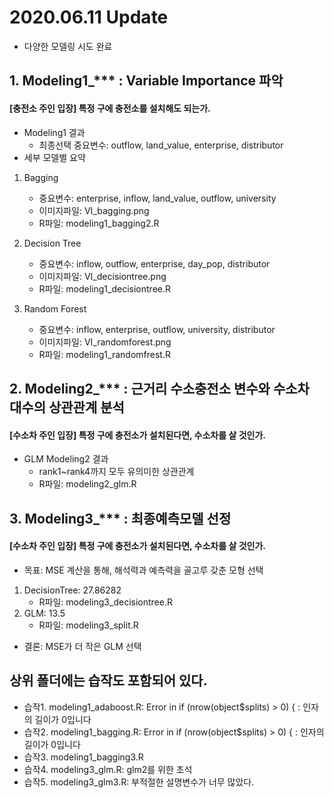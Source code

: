 # 2020.06.11 Update
- 다양한 모델링 시도 완료
## 1. Modeling1_*** : Variable Importance 파악
#### [충전소 주인 입장] 특정 구에 충전소를 설치해도 되는가.
- Modeling1 결과
    - 최종선택 중요변수: outflow, land_value, enterprise, distributor
- 세부 모델별 요약
1) Bagging
    - 중요변수: enterprise, inflow, land_value, outflow, university
    - 이미지파일: VI_bagging.png
    - R파일: modeling1_bagging2.R

2) Decision Tree
    - 중요변수: inflow, outflow, enterprise, day_pop, distributor
    - 이미지파일: VI_decisiontree.png
    - R파일: modeling1_decisiontree.R

3) Random Forest
    - 중요변수: inflow, enterprise, outflow, university, distributor
    - 이미지파일: VI_randomforest.png
    - R파일: modeling1_randomfrest.R

## 2. Modeling2_*** : 근거리 수소충전소 변수와 수소차 대수의 상관관계 분석
#### [수소차 주인 입장] 특정 구에 충전소가 설치된다면, 수소차를 살 것인가.
- GLM Modeling2 결과
    - rank1~rank4까지 모두 유의미한 상관관계
    - R파일: modeling2_glm.R

## 3. Modeling3_*** : 최종예측모델 선정
#### [수소차 주인 입장] 특정 구에 충전소가 설치된다면, 수소차를 살 것인가.
- 목표: MSE 계산을 통해, 해석력과 예측력을 골고루 갖춘 모형 선택
1. DecisionTree: 27.86282 
    - R파일: modeling3_decisiontree.R
2. GLM: 13.5
    - R파일: modeling3_split.R
- 결론: MSE가 더 작은 GLM 선택

## 상위 폴더에는 습작도 포함되어 있다.
- 습작1. modeling1_adaboost.R: Error in if (nrow(object$splits) > 0) { : 인자의 길이가 0입니다
- 습작2. modeling1_bagging.R: Error in if (nrow(object$splits) > 0) { : 인자의 길이가 0입니다
- 습작3. modeling1_bagging3.R
- 습작4. modeling3_glm.R: glm2를 위한 초석
- 습작5. modeling3_glm3.R: 부적절한 설명변수가 너무 많았다.

